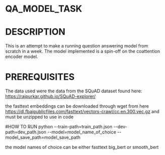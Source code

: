 # QA_MODEL_TASK

# DESCRIPTION

This is an attempt to make a running question answering model from scratch in a week. The model implemented is a spin-off on the coattention encoder model. 

# PREREQUISITES

The data used were the data from the SQuAD dataset found here: https://rajpurkar.github.io/SQuAD-explorer/

the fasttext embeddings can be downloaded through wget from here https://dl.fbaipublicfiles.com/fasttext/vectors-crawl/cc.en.300.vec.gz and must be unzipped to use in code


#HOW TO RUN
python --train-path=train_path.json --dev-path=dev_path.json --model=model_name_of_choice --model_save_path=model_save_path

the model names of choice can be either fasttext big_bert or smooth_bert
